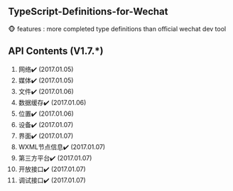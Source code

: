 ## TypeScript-Definitions-for-Wechat

🐵 features : more completed type definitions than official wechat dev tool  
## API Contents (V1.7.*)
1. 网络✔️  (2017.01.05)
2. 媒体✔️  (2017.01.05)
3. 文件✔️  (2017.01.06)
4. 数据缓存✔️  (2017.01.06)
5. 位置✔️  (2017.01.06)
6. 设备✔️  (2017.01.07)
7. 界面✔️  (2017.01.07)
8. WXML节点信息✔️  (2017.01.07)
9. 第三方平台✔️  (2017.01.07)
10. 开放接口✔️  (2017.01.07)
11. 调试接口✔️  (2017.01.07)
